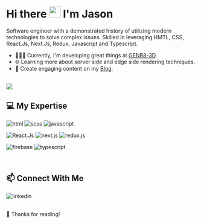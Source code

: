 # Hi there <img src="https://raw.githubusercontent.com/iampavangandhi/iampavangandhi/master/gifs/Hi.gif" width="30px" height="30px"> I'm Jason 


Software engineer with a demonstrated history of utilizing modern technologies to solve complex issues. Skilled in leveraging HMTL, CSS, React.Js, Next.Js, Redux, Javascript and Typescript.<br>

- 👨🏿‍💻 Currently, I'm developing great things at [GENR8-3D](https://genr83d.com/).
- 🌐 Learning more about server side and edge side rendering techniques.
- 📝 Create engaging content on my [Blog](https://www.devjasonclarke.com/blog).


<br>
<img src='https://github-readme-stats.vercel.app/api?username=devjasonclarke&theme=vue-dark&show_icons=true'/>


<br>

## 💻 My Expertise
<img alt="html" src="https://img.shields.io/badge/HTML5-E34F26?style=for-the-badge&logo=html5&logoColor=white" /> <img alt="scss" src="https://img.shields.io/badge/SCSS-CC6699?style=for-the-badge&logo=sass&logoColor=white" /> <img alt="javascript" src="https://img.shields.io/badge/JavaScript-F7DF1E?style=for-the-badge&logo=javascript&logoColor=000" /> 

<img alt="React.Js" src="https://img.shields.io/badge/react-1867c0?style=for-the-badge&logo=react&logoColor=fff" /> <img alt="next.js" src="https://img.shields.io/badge/next.js-000000?style=for-the-badge&logo=next.js&logoColor=fff" /> <img alt="redux.js" src="https://img.shields.io/badge/redux.js-000?style=for-the-badge&logo=redux&logoColor=800080" /> 

 <img alt="firebase" src="https://img.shields.io/badge/firebase-black?style=for-the-badge&logo=firebase&logoColor=ffca28" /> <img alt="typescript" src="https://img.shields.io/badge/typescript-1867c0?style=for-the-badge&logo=typescript&logoColor=fff" />


<br>

## 📫 Connect With Me 
[<img align="left" alt="linkedin" src="https://img.shields.io/badge/linkedin-%230077B5.svg?&style=for-the-badge&logo=linkedin&logoColor=white" />](https://www.linkedin.com/in/devjasonclarke/)


<br>
<br>
 
🙌 Thanks for reading!
